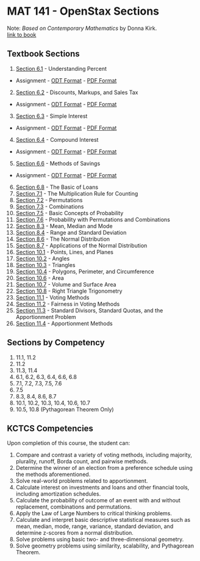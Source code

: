 # MAT 141 - OpenStax Sections

Note: *Based on Contemporary Mathematics* by Donna Kirk.  
[link to book](https://openstax.org/books/contemporary-mathematics/pages/1-introduction)

## Textbook Sections

1. [Section 6.1](./ContemporaryMathematics-6-1.pdf) - Understanding Percent
  * Assignment - [ODT Format](./understanding_percents-assignment.odt) - [PDF Format](./understanding_percents-assignment.pdf)
2. [Section 6.2](./ContemporaryMathematics-6-2.pdf) - Discounts, Markups, and Sales Tax
  * Assignment - [ODT Format](./discounts_markup_and_sales_tax-assignment.odt) - [PDF Format](./discounts_markup_and_sales_tax-assignment.pdf)
3. [Section 6.3](./ContemporaryMathematics-6-3.pdf) - Simple Interest
  * Assignment - [ODT Format](./simple_interest-assignment.odt) - [PDF Format](./simple_interest-assignment.pdf)
4. [Section 6.4](./ContemporaryMathematics-6-4.pdf) - Compound Interest
  * Assignment - [ODT Format](./compound_interest-assignment.odt) - [PDF Format](./compound_interest-assignment.pdf)
5. [Section 6.6](./ContemporaryMathematics-6-6.pdf) - Methods of Savings
  * Assignment - [ODT Format](./methods_of_saving-assignment.odt) - [PDF Format](./methods_of_saving-assignment.pdf)
6. [Section 6.8](./ContemporaryMathematics-6-8.pdf) - The Basic of Loans
7. [Section 7.1](./ContemporaryMathematics-7-1.pdf) - The Multiplication Rule for Counting
8. [Section 7.2](./ContemporaryMathematics-7-2.pdf) - Permutations
9. [Section 7.3](./ContemporaryMathematics-7-3.pdf) - Combinations
10. [Section 7.5](./ContemporaryMathematics-7-5.pdf) - Basic Concepts of Probability
11. [Section 7.6](./ContemporaryMathematics-7-6.pdf) - Probability with Permutations and Combinations
12. [Section 8.3](./ContemporaryMathematics-8-3.pdf) - Mean, Median and Mode
13. [Section 8.4](./ContemporaryMathematics-8-4.pdf) - Range and Standard Deviation
14. [Section 8.6](./ContemporaryMathematics-8-6.pdf) - The Normal Distribution
15. [Section 8.7](./ContemporaryMathematics-8-7.pdf) - Applications of the Normal Distribution
16. [Section 10.1](./ContemporaryMathematics-10-1.pdf) - Points, Lines, and Planes
17. [Section 10.2](./ContemporaryMathematics-10-2.pdf) - Angles
18. [Section 10.3](./ContemporaryMathematics-10-3.pdf) - Triangles
19. [Section 10.4](./ContemporaryMathematics-10-4.pdf) - Polygons, Perimeter, and Circumference
20. [Section 10.6](./ContemporaryMathematics-10-6.pdf) - Area
21. [Section 10.7](./ContemporaryMathematics-10-7.pdf) - Volume and Surface Area
22. [Section 10.8](./ContemporaryMathematics-10-8.pdf) - Right Triangle Trigonometry
23. [Section 11.1](./ContemporaryMathematics-11-1.pdf) - Voting Methods
24. [Section 11.2](./ContemporaryMathematics-11-2.pdf) - Fairness in Voting Methods
25. [Section 11.3](./ContemporaryMathematics-11-3.pdf) - Standard Divisors, Standard Quotas, and the Apportionment Problem
26. [Section 11.4](./ContemporaryMathematics-11-4.pdf) - Apportionment Methods

## Sections by Competency
1. 11.1, 11.2
2. 11.2
3. 11.3, 11.4
4. 6.1, 6.2, 6.3, 6.4, 6.6, 6.8
5. 7.1, 7.2, 7.3, 7.5, 7.6
6. 7.5
7. 8.3, 8.4, 8.6, 8.7
8. 10.1, 10.2, 10.3, 10.4, 10.6, 10.7
9. 10.5, 10.8 (Pythagorean Theorem Only)

## KCTCS Competencies
Upon completion of this course, the student can:
1.	Compare and contrast a variety of voting methods, including majority, plurality, runoff, Borda count, and pairwise methods.
2.	Determine the winner of an election from a preference schedule using the methods aforementioned.
3.	Solve real-world problems related to apportionment.
4.	Calculate interest on investments and loans and other financial tools, including amortization schedules.
5.	Calculate the probability of outcome of an event with and without replacement, combinations and permutations.
6.	Apply the Law of Large Numbers to critical thinking problems.
7.	Calculate and interpret basic descriptive statistical measures such as mean, median, mode, range, variance, standard deviation, and determine z-scores from a normal distribution.
8.	Solve problems using basic two- and three-dimensional geometry.
9.	Solve geometry problems using similarity, scalability, and Pythagorean Theorem.